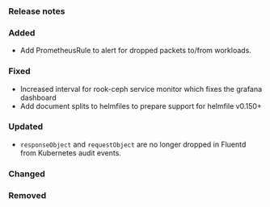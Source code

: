 ### Release notes

### Added

- Add PrometheusRule to alert for dropped packets to/from workloads.

### Fixed

- Increased interval for rook-ceph service monitor which fixes the grafana dashboard
- Add document splits to helmfiles to prepare support for helmfile v0.150+

### Updated
- `responseObject` and `requestObject` are no longer dropped in Fluentd from Kubernetes audit events.

### Changed

### Removed
